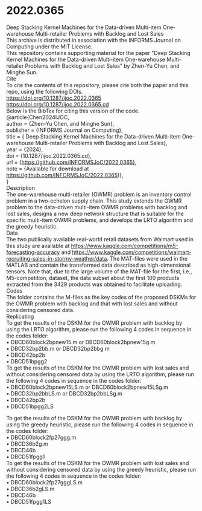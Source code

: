 # 2022.0365
Deep Stacking Kernel Machines for the Data-driven Multi-item One-warehouse Multi-retailer Problems with Backlog and Lost Sales  
This archive is distributed in association with the INFORMS Journal on Computing under the MIT License.  
This repository contains supporting material for the paper "Deep Stacking Kernel Machines for the Data-driven Multi-item One-warehouse Multi-retailer Problems with Backlog and Lost Sales" by Zhen-Yu Chen, and Minghe Sun.  
Cite  
To cite the contents of this repository, please cite both the paper and this repo, using the following DOIs.  
https://doi.org/10.1287/ijoc.2022.0365  
https://doi.org/10.1287/ijoc.2022.0365.cd  
Below is the BibTex for citing this version of the code.  
@article{Chen2024IJOC,  
  author =        {Zhen-Yu Chen, and Minghe Sun},  
  publisher =     {INFORMS Journal on Computing},  
  title =         { Deep Stacking Kernel Machines for the Data-driven Multi-item One-warehouse Multi-retailer Problems with Backlog and Lost Sales},  
  year =          {2024},  
  doi =           {10.1287/ijoc.2022.0365.cd},  
  url =           {https://github.com/INFORMSJoC/2022.0365},  
  note =           {Available for download at https://github.com/INFORMSJoC/2022.0365)},  
}  
Description  
The one-warehouse multi-retailer (OWMR) problem is an inventory control problem in a two-echelon supply chain. This study extends the OWMR problem to the data-driven multi-item OWMR problems with backlog and lost sales, designs a new deep network structure that is suitable for the specific multi-item OWMR problems, and develops the LRTO algorithm and the greedy heuristic.  
Data  
The two publically available real-world retail datasets from Walmart used in this study are available at https://www.kaggle.com/competitions/m5-forecasting-accuracy and https://www.kaggle.com/competitions/walmart-recruiting-sales-in-stormy-weather/data. The MAT-files were used in the MATLAB and contain the transformed data described as high-dimensional tensors. Note that, due to the large volume of the MAT-file for the first, i.e., M5-competition, dataset, the data subset about the first 100 products extracted from the 3429 products was obtained to facilitate uploading.  
 Codes  
The folder contains the M-files as the key codes of the proposed DSKMs for the OWMR problem with backlog and that with lost sales and without considering censored data.  
Replicating  
To get the results of the DSKM for the OWMR problem with backlog by using the LRTO algorithm, please run the following 4 codes in sequence in the codes folder:  
•	DBCD60block2bpnew15.m or DBCD60block2bpnew15g.m  
•	DBCD32bp2bb.m or DBCD32bp2bbg.m  
•	DBCD42bp2b  
•	DBCD51bpgg2  
To get the results of the DSKM for the OWMR problem with lost sales and without considering censored data by using the LRTO algorithm, please run the following 4 codes in sequence in the codes folder:  
•	DBCD60block2bpnew15LS.m or DBCD60block2bpnew15LSg.m  
•	DBCD32bp2bbLS.m or DBCD32bp2bbLSg.m  
•	DBCD42bp2b  
•	DBCD51bpgg2LS  

To get the results of the DSKM for the OWMR problem with backlog by using the greedy heuristic, please run the following 4 codes in sequence in the codes folder:  
•	DBCD60block2fp27ggg.m   
•	DBCD36b2g.m  
•	DBCD46b  
•	DBCD51fpgg1  
To get the results of the DSKM for the OWMR problem with lost sales and without considering censored data by using the greedy heuristic, please run the following 4 codes in sequence in the codes folder:  
•	DBCD60block2fp27gggLS.m   
•	DBCD36b2gLS.m  
•	DBCD46b  
•	DBCD51fpgg1LS  

